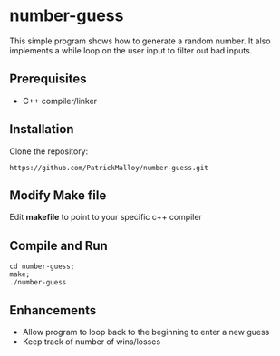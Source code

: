 # number-guess
This simple program shows how to generate a random number. It also implements a while loop on the user input to filter out bad inputs.

## Prerequisites
- C++ compiler/linker

## Installation
Clone the repository:
```
https://github.com/PatrickMalloy/number-guess.git
```
## Modify Make file
Edit **makefile** to point to your specific c++ compiler

## Compile and Run
```
cd number-guess;
make;
./number-guess
```
## Enhancements
- Allow program to loop back to the beginning to enter a new guess
- Keep track of number of wins/losses
